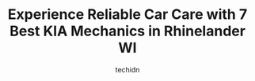---
layout: ampstory
image: https://images.unsplash.com/photo-1573806719978-9f22b2360fad?ixlib=rb-4.0.3&ixid=MnwxMjA3fDB8MHxwaG90by1wYWdlfHx8fGVufDB8fHx8&auto=format&fit=crop&w=640&h=853&q=80
author: techidn
featured: false
description: When it comes to finding reliable automotive experts in Rhinelander WI, USA, look no further than the 7 best KIA Mechanic in the area. With their exceptional skills and dedication to providi
title: Experience Reliable Car Care with 7 Best KIA Mechanics in Rhinelander WI
cover:
   title: Experience Reliable Car Care with 7 Best KIA Mechanics in Rhinelander WI
   subtitle: Rickpate
   background: https://images.unsplash.com/photo-1573806719978-9f22b2360fad?ixlib=rb-4.0.3&ixid=MnwxMjA3fDB8MHxwaG90by1wYWdlfHx8fGVufDB8fHx8&auto=format&fit=crop&w=640&h=853&q=80

pages: 
 - layout: thirds
   top: <h1>#1 Eastside Automotive, LLC</h1>
   bottom: "<p>I use this shop for both of our family cars, and its phenomenal. They have always treated me with respect, explaining each repair and whether its crucial or can be repa</p>"
   background: https://www.knot35.com/toplist/wp-content/uploads/2023/06/best-kia-mechanic-1-in-rhinelander-wi-1685836751.jpeg
   backgroundblur: true
 - layout: thirds
   top: <h1>#2 Northwoods Auto Techs</h1>
   bottom: "<p>5 E Monico St, Rhinelander, WI 54501, United States</p>"
   background: https://www.knot35.com/toplist/wp-content/uploads/2023/06/best-kia-mechanic-2-in-rhinelander-wi-1685836751.jpeg
   cta:
      link: https://www.knot35.com/toplist/experience-reliable-car-care-with-7-best-kia-mechanics-in-rhinelander-wi/
      text: Experience Reliable Car Care with 7 Best KIA Mechanics in Rhinelander WI
 - layout: thirds
   top: <h1>#3 Rhinelander Auto Group</h1>
   bottom: "<p>1935 N Stevens St, Rhinelander, WI 54501, United States</p>"
   background: https://www.knot35.com/toplist/wp-content/uploads/2023/06/best-kia-mechanic-3-in-rhinelander-wi-1685836751.jpeg
   cta:
      link: https://www.knot35.com/toplist/experience-reliable-car-care-with-7-best-kia-mechanics-in-rhinelander-wi/
      text: Experience Reliable Car Care with 7 Best KIA Mechanics in Rhinelander WI
 - layout: thirds
   top: <h1>#4 Rhinelander Auto Salvage</h1>
   bottom: "<p>4161 Fox Farm Ln, Rhinelander, WI 54501, United States</p>"
   background: https://images.unsplash.com/photo-1608411404720-c8f0417bcdba?ixlib=rb-4.0.3&ixid=MnwxMjA3fDB8MHxwaG90by1wYWdlfHx8fGVufDB8fHx8&auto=format&fit=crop&w=640&h=853&q=80
   cta:
      link: https://www.knot35.com/toplist/experience-reliable-car-care-with-7-best-kia-mechanics-in-rhinelander-wi/
      text: Experience Reliable Car Care with 7 Best KIA Mechanics in Rhinelander WI
 - layout: thirds
   top: <h1>#5 Todds Automotive</h1>
   bottom: "<p>3846 Country Dr, Rhinelander, WI 54501, United States</p>"
   background: https://images.unsplash.com/photo-1557672172-298e090bd0f1?ixlib=rb-4.0.3&ixid=MnwxMjA3fDB8MHxwaG90by1wYWdlfHx8fGVufDB8fHx8&auto=format&fit=crop&w=640&h=853&q=80
   cta:
      link: https://www.knot35.com/toplist/experience-reliable-car-care-with-7-best-kia-mechanics-in-rhinelander-wi/
      text: Experience Reliable Car Care with 7 Best KIA Mechanics in Rhinelander WI
 - layout: thirds
   top: <h1>#6 D & J Auto Truck and Equipment Repair Inc</h1>
   bottom: "<p>1874 N Stevens St, Rhinelander, WI 54501, United States</p>"
   background: https://images.unsplash.com/photo-1534312527009-56c7016453e6?ixlib=rb-4.0.3&ixid=MnwxMjA3fDB8MHxwaG90by1wYWdlfHx8fGVufDB8fHx8&auto=format&fit=crop&w=640&h=853&q=80
   cta:
      link: https://www.knot35.com/toplist/experience-reliable-car-care-with-7-best-kia-mechanics-in-rhinelander-wi/
      text: Experience Reliable Car Care with 7 Best KIA Mechanics in Rhinelander WI
 - layout: thirds
   top: <h1>#7 Maze Certified Auto Repair LLC</h1>
   bottom: "<p>1001 Coon St, Rhinelander, WI 54501, United States</p>"
   background: https://images.unsplash.com/photo-1553949345-eb786bb3f7ba?ixlib=rb-4.0.3&ixid=MnwxMjA3fDB8MHxwaG90by1wYWdlfHx8fGVufDB8fHx8&auto=format&fit=crop&w=640&h=853&q=80
   cta:
      link: https://www.knot35.com/toplist/experience-reliable-car-care-with-7-best-kia-mechanics-in-rhinelander-wi/
      text: Experience Reliable Car Care with 7 Best KIA Mechanics in Rhinelander WI
 - layout: thirds
   middle: Continue reading...
   background: https://images.unsplash.com/photo-1613843873231-1447db182f97?ixlib=rb-4.0.3&ixid=MnwxMjA3fDB8MHxwaG90by1wYWdlfHx8fGVufDB8fHx8&auto=format&fit=crop&w=640&h=853&q=80
   cta:
      link: https://www.knot35.com/toplist/experience-reliable-car-care-with-7-best-kia-mechanics-in-rhinelander-wi/
      text: Experience Reliable Car Care with 7 Best KIA Mechanics in Rhinelander WI
      
---